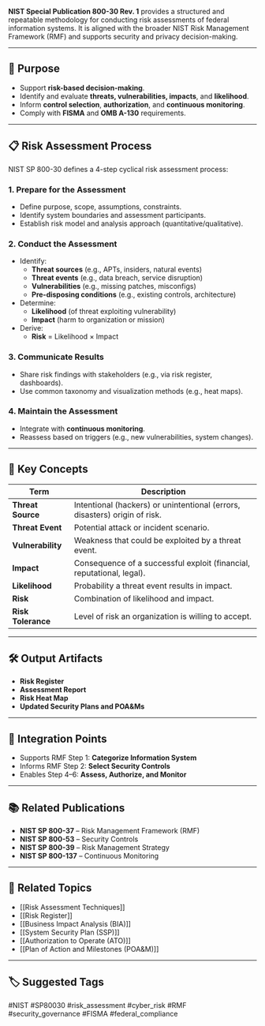 **NIST Special Publication 800-30 Rev. 1** provides a structured and repeatable methodology for conducting risk assessments of federal information systems. It is aligned with the broader NIST Risk Management Framework (RMF) and supports security and privacy decision-making.

---

## 🎯 Purpose

- Support **risk-based decision-making**.
- Identify and evaluate **threats, vulnerabilities, impacts**, and **likelihood**.
- Inform **control selection**, **authorization**, and **continuous monitoring**.
- Comply with **FISMA** and **OMB A-130** requirements.

---

## 📋 Risk Assessment Process

NIST SP 800-30 defines a 4-step cyclical risk assessment process:

### 1. **Prepare for the Assessment**
- Define purpose, scope, assumptions, constraints.
- Identify system boundaries and assessment participants.
- Establish risk model and analysis approach (quantitative/qualitative).

### 2. **Conduct the Assessment**
- Identify:
  - **Threat sources** (e.g., APTs, insiders, natural events)
  - **Threat events** (e.g., data breach, service disruption)
  - **Vulnerabilities** (e.g., missing patches, misconfigs)
  - **Pre-disposing conditions** (e.g., existing controls, architecture)
- Determine:
  - **Likelihood** (of threat exploiting vulnerability)
  - **Impact** (harm to organization or mission)
- Derive:
  - **Risk** = Likelihood × Impact

### 3. **Communicate Results**
- Share risk findings with stakeholders (e.g., via risk register, dashboards).
- Use common taxonomy and visualization methods (e.g., heat maps).

### 4. **Maintain the Assessment**
- Integrate with **continuous monitoring**.
- Reassess based on triggers (e.g., new vulnerabilities, system changes).

---

## 🧠 Key Concepts

| Term                   | Description                                                                 |
|------------------------|-----------------------------------------------------------------------------|
| **Threat Source**       | Intentional (hackers) or unintentional (errors, disasters) origin of risk. |
| **Threat Event**        | Potential attack or incident scenario.                                      |
| **Vulnerability**       | Weakness that could be exploited by a threat event.                         |
| **Impact**              | Consequence of a successful exploit (financial, reputational, legal).      |
| **Likelihood**          | Probability a threat event results in impact.                              |
| **Risk**                | Combination of likelihood and impact.                                       |
| **Risk Tolerance**      | Level of risk an organization is willing to accept.                         |

---

## 🛠 Output Artifacts

- **Risk Register**
- **Assessment Report**
- **Risk Heat Map**
- **Updated Security Plans and POA&Ms**

---

## 🔗 Integration Points

- Supports RMF Step 1: **Categorize Information System**
- Informs RMF Step 2: **Select Security Controls**
- Enables Step 4–6: **Assess, Authorize, and Monitor**

---

## 📚 Related Publications

- **NIST SP 800-37** – Risk Management Framework (RMF)
- **NIST SP 800-53** – Security Controls
- **NIST SP 800-39** – Risk Management Strategy
- **NIST SP 800-137** – Continuous Monitoring

---

## 🧩 Related Topics

- [[Risk Assessment Techniques]]
- [[Risk Register]]
- [[Business Impact Analysis (BIA)]]
- [[System Security Plan (SSP)]]
- [[Authorization to Operate (ATO)]]
- [[Plan of Action and Milestones (POA&M)]]

---

## 🏷 Suggested Tags

#NIST #SP80030 #risk_assessment #cyber_risk #RMF #security_governance #FISMA #federal_compliance

